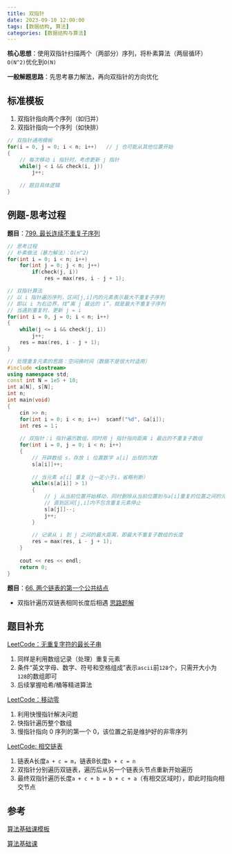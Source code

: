 ```yaml
---
title: 双指针
date: 2023-09-10 12:00:00
tags: [数据结构, 算法]
categories: [数据结构与算法]
---
```


**核心思想**：使用双指针扫描两个（两部分）序列，将朴素算法（两层循环）`O(N^2)`优化到`O(N)`

**一般解题思路**：先思考暴力解法，再向双指针的方向优化

<!--more-->

## 标准模板

1. 双指针指向两个序列（如归并）
2. 双指针指向一个序列（如快排）

```cpp
// 双指针通用模板
for(i = 0, j = 0; i < n; i++)	// j 也可能从其他位置开始
{
    // 每次移动 i 指针时，考虑更新 j 指针
    while(j < i && check(i, j))
        j++;
    
    // 题目具体逻辑
}
```

## 例题-思考过程

**题目**：[799. 最长连续不重复子序列](https://www.acwing.com/problem/content/801/)

```cpp
// 思考过程
// 朴素做法（暴力解法）：O(n^2)
for(int i = 0; i < n; i++)
    for(int j = 0; j < n; j++)
        if(check(j, i))
        	res = max(res, i - j + 1);

// 双指针算法
// 以 i 指针遍历序列，区间[j,i]内的元素表示最大不重复子序列
// 即以 i 为右边界，找“离 j 最远的 i”，就是最大不重复子序列
// 当遇到重复时，更新 j = i
for(int i = 0, j = 0; i < n; i++)
{
    while(j <= i && check(j, i))	
        j++;
    res = max(res, i - j + 1);
}
```

```cpp
// 处理重复元素的思路：空间换时间（数据不是很大时适用）
#include <iostream>
using namespace std;
const int N = 1e5 + 10;
int a[N], s[N];
int n;
int main(void)
{
    cin >> n;
    for(int i = 0; i < n; i++)	scanf("%d", &a[i]);
    int res = 1；	
    
    // 双指针：i 指针遍历数组，同时用 j 指针指向距离 i 最远的不重复子数组
    for(int i = 0, j = 0; i < n; i++)
    {
        // 开辟数组 s，存放 i 位置数字 a[i] 出现的次数
        s[a[i]]++;
        
        // 当元素 a[i] 重复（j一定小于i，省略判断）
        while(s[a[i]] > 1)	
        { 
            // j 从当前位置开始移动，同时删除从当前位置到与a[i]重复的位置之间的元素出现次数
            // 直到区间[j,i]内不包含重复元素停止
            s[a[j]]--;		
            j++;
        }
        
        // 记录从 i 到 j 之间的最大距离，即最大不重复子数组的长度
        res = max(res, i - j + 1);
    }
    
    cout << res << endl;
    return 0;
}
```

**题目**：[66. 两个链表的第一个公共结点](https://www.acwing.com/problem/content/62/)

- 双指针遍历双链表相同长度后相遇 [思路题解](https://www.acwing.com/solution/content/26708/)

## 题目补充

[LeetCode：无重复字符的最长子串](https://leetcode.cn/problems/longest-substring-without-repeating-characters/description/?envType=study-plan-v2&envId=top-100-liked)

1. 同样是利用数组记录（处理）重复元素
2. 条件“英文字母、数字、符号和空格组成”表示`ascii`前`128`个，只需开大小为`128`的数组即可
3. 后续掌握哈希/桶等精进算法

[LeetCode：移动零](https://leetcode.cn/problems/move-zeroes/)

1. 利用快慢指针解决问题
2. 快指针遍历整个数组
3. 慢指针指向 0 序列的第一个 0，该位置之前是维护好的非零序列

[LeetCode: 相交链表](https://leetcode.cn/problems/intersection-of-two-linked-lists/solutions/811625/xiang-jiao-lian-biao-by-leetcode-solutio-a8jn/?envType=study-plan-v2&envId=top-100-liked)

1. 链表A长度`a + c = m`，链表B长度`b + c = n`
2. 双指针分别遍历双链表，遍历后从另一个链表头节点重新开始遍历
3. 最终双指针遍历长度`a + c + b = b + c + a`（有相交区域时），即此时指向相交节点





## 参考

[算法基础课模板](https://www.acwing.com/blog/content/277/)

[算法基础课](https://www.acwing.com/activity/content/introduction/11/)
